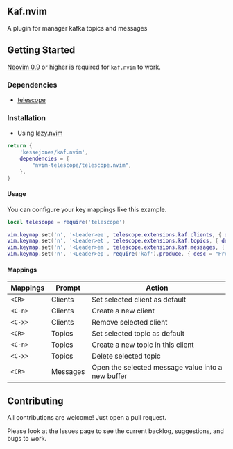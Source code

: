 ## Kaf.nvim

A plugin for manager kafka topics and messages

## Getting Started

[Neovim 0.9](https://github.com/neovim/neovim/releases/tag/v0.9.5) or higher is required for `kaf.nvim` to work.

### Dependencies

- [telescope](https://github.com/nvim-telescope/telescope.nvim)

### Installation

- Using [lazy.nvim](https://github.com/folke/lazy.nvim)

```lua
return {
    'kessejones/kaf.nvim',
    dependencies = {
        "nvim-telescope/telescope.nvim",
    },
}

```

#### Usage

You can configure your key mappings like this example.

```lua
local telescope = require('telescope')

vim.keymap.set('n', '<Leader>ee', telescope.extensions.kaf.clients, { desc = "List clients entries" })
vim.keymap.set('n', '<Leader>et', telescope.extensions.kaf.topics, { desc = "List topics from selected client" })
vim.keymap.set('n', '<Leader>em', telescope.extensions.kaf.messages, { desc = "List messages from seleted topic and client" })
vim.keymap.set('n', '<Leader>ep', require('kaf').produce, { desc = "Produce a message into selected topic and client" })
```

#### Mappings

| Mappings | Prompt   | Action                                            |
| -------- | -------- | ------------------------------------------------- |
| `<CR>`   | Clients  | Set selected client as default                    |
| `<C-n>`  | Clients  | Create a new client                               |
| `<C-x>`  | Clients  | Remove selected client                            |
| `<CR>`   | Topics   | Set selected topic as default                     |
| `<C-n>`  | Topics   | Create a new topic in this client                 |
| `<C-x>`  | Topics   | Delete selected topic                             |
| `<CR>`   | Messages | Open the selected message value into a new buffer |

## Contributing

All contributions are welcome! Just open a pull request.

Please look at the Issues page to see the current backlog, suggestions, and bugs to work.
